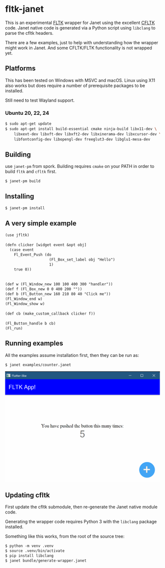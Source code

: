 # fltk-janet

This is an experimental [FLTK](https://www.fltk.org) wrapper for Janet using the
excellent [CFLTK](https://github.com/MoAlyousef/cfltk) code. Janet native code
is generated via a Python script using `libclang` to parse the cfltk headers.

There are a few examples, just to help with understanding how the wrapper
might work in Janet. And some CFLTK/FLTK functionality is not wrapped yet.

## Platforms

This has been tested on Windows with MSVC and macOS. Linux using X11
also works but does require a number of prerequisite packages to be installed.

Still need to test Wayland support.

### Ubuntu 20, 22, 24

```bash
$ sudo apt-get update
$ sudo apt-get install build-essential cmake ninja-build libx11-dev \
    libxext-dev libxft-dev libxft2-dev libxinerama-dev libxcursor-dev \
    libfontconfig-dev libopengl-dev freeglut3-dev libglu1-mesa-dev
```

## Building

use `janet-pm` from spork. Building requires `cmake` on your PATH in order
to build `fltk` and `cfltk` first.

```
$ janet-pm build
```

## Installing

```
$ janet-pm install
```

## A very simple example

```janet
(use jfltk)

(defn clicker [widget event &opt obj]
  (case event
    Fl_Event_Push (do
                    (Fl_Box_set_label obj "Hello")
                    1)
    true 0))


(def w (Fl_Window_new 100 100 400 300 "handler"))
(def f (Fl_Box_new 0 0 400 200 ""))
(def b (Fl_Button_new 160 210 80 40 "Click me"))
(Fl_Window_end w)
(Fl_Window_show w)

(def cb (make_custom_callback clicker f))

(Fl_Button_handle b cb)
(Fl_run)
```

## Running examples

All the examples assume installation first, then they can be
run as:

```
$ janet examples/counter.janet
```

![counter.janet example](https://github.com/rwtolbert/fltk-janet/blob/main/examples/counter.png)

## Updating cfltk

First update the cfltk submodule, then re-generate the Janet native module code.

Generating the wrapper code requires Python 3 with the `libclang` package installed.

Something like this works, from the root of the source tree:

```
$ python -m venv .venv
$ source .venv/bin/activate
$ pip install libclang
$ janet bundle/generate-wrapper.janet
```

